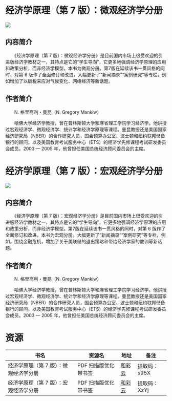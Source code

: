 # 经济学原理（第 7 版）：微观经济学分册

![](http://img3m4.ddimg.cn/20/12/23697254-1_u_1.jpg)

## 内容简介

　　《经济学原理（第 7 版）：微观经济学分册》是目前国内市场上很受欢迎的引进版经济学教材之一，其特点是它的“学生导向”，它更多地强调经济学原理的应用和政策分析，而非经济学模型。本书为微观分册。第7版在延续该书一贯风格的同时，对第 6 版作了全面修订和改进，大幅更新了“新闻摘录”“案例研究”等专栏，例如增加了以碳税来应对气候变化、网络经济等新话题。

## 作者简介

　　N. 格里高利・曼昆（N. Gregory Mankiw）

　　哈佛大学经济学教授，曾在普林斯顿大学和麻省理工学院学习经济学。他讲授过宏观经济学、微观经济学、统计学和经济学原理等课程。曼昆教授还是美国国家经济研究局（NBER）的合作研究人员，国会预算办公室、波士顿和纽约联邦储备银行的顾问，以及美国教育考试服务中心（ETS）的经济学先修课程考试研发委员会成员。2003 — 2005 年，他曾担任美国总统经济顾问委员会的主席。

# 经济学原理（第 7 版）：宏观经济学分册

![](http://img3m2.ddimg.cn/47/14/23697182-1_u_1.jpg)

## 内容简介

　　《经济学原理（第 7 版）：宏观经济学分册》是目前国内市场上很受欢迎的引进版经济学教材之一，其特点是它的“学生导向”，它更多地强调经济学原理的应用和政策分析，而非经济学模型。第7版在延续该书一贯风格的同时，对第 6 版作了全面修订和改进，本书为宏观分册。大幅更新了“新闻摘录”“案例研究”等专栏，例如，围绕金融危机，增加了关于美联储的退出策略和带给经济学家的教训等新话题。

## 作者简介

　　N. 格里高利・曼昆（N. Gregory Mankiw）

　　哈佛大学经济学教授，曾在普林斯顿大学和麻省理工学院学习经济学。他讲授过宏观经济学、微观经济学、统计学和经济学原理等课程。曼昆教授还是美国国家经济研究局（NBER）的合作研究人员，国会预算办公室、波士顿和纽约联邦储备银行的顾问，以及美国教育考试服务中心（ETS）的经济学先修课程考试研发委员会成员。2003 — 2005 年，他曾担任美国总统经济顾问委员会的主席。

# 资源

|书名|资源名|地址|备注|
|---|---|---|---|
|经济学原理（第 7 版）：微观经济学分册|PDF 扫描版优化带书签|[和彩云](http://caiyun.feixin.10086.cn/dl/0n5Csh6PfbCnW)|提取码：s95X|
|经济学原理（第 7 版）：宏观经济学分册|PDF 扫描版优化带书签|[和彩云](http://caiyun.feixin.10086.cn/dl/0n5Cg7nd8XwXh)|提取码：XzYj|
